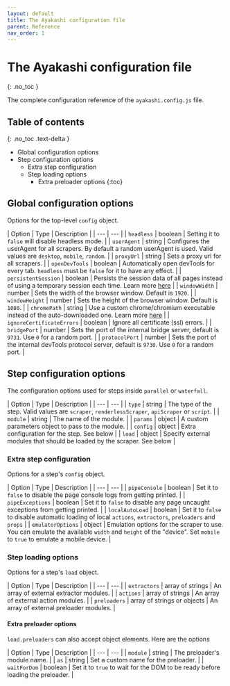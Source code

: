 ```yaml
---
layout: default
title: The Ayakashi configuration file
parent: Reference
nav_order: 1
---
```

<!-- markdownlint-disable MD022 -->
# The Ayakashi configuration file
{: .no_toc }
<!-- markdownlint-enable MD022 -->

The complete configuration reference of the `ayakashi.config.js` file.

<!-- markdownlint-disable MD022 -->
## Table of contents
{: .no_toc .text-delta }
<!-- markdownlint-enable MD022 -->

* Global configuration options
* Step configuration options
  * Extra step configuration
  * Step loading options
    * Extra preloader options
{:toc}

## Global configuration options

Options for the top-level `config` object.

| Option | Type | Description |
| --- | --- |
| `headless` | boolean | Setting it to `false` will disable headless mode. |
| `userAgent` | string | Configures the userAgent for all scrapers. By default a random userAgent is used. Valid values are `desktop`, `mobile`, `random`. |
| `proxyUrl` | string | Sets a proxy url for all scrapers. |
| `openDevTools` | boolean | Automatically open devTools for every tab. `headless` must be `false` for it to have any effect. |
| `persistentSession` | boolean | Persists the session data of all pages instead of using a temporary session each time. Learn more [here](/docs/going_deeper/persisting-sessions.html) |
| `windowWidth` | number | Sets the width of the browser window. Default is `1920`. |
| `windowHeight` | number | Sets the height of the browser window. Default is `1080`. |
| `chromePath` | string | Use a custom chrome/chromium executable instead of the auto-downloaded one. Learn more [here](/docs/going_deeper/using-a-different-chrome.html) |
| `ignoreCertificateErrors` | boolean | Ignore all certificate (ssl) errors. |
| `bridgePort` | number | Sets the port of the internal bridge server, default is `9731`. Use `0` for a random port. |
| `protocolPort` | number | Sets the port of the internal devTools protocol server, default is `9730`. Use `0` for a random port. |

## Step configuration options

The configuration options used for steps inside `parallel` or `waterfall`.

| Option | Type | Description |
| --- | --- |
| `type` | string | The type of the step. Valid values are `scraper`, `renderlessScraper`, `apiScraper` or `script`. |
| `module` | string | The name of the module. |
| `params` | object | A custom parameters object to pass to the module. |
| `config` | object | Extra configuration for the step. See below |
| `load` | object | Specify external modules that should be loaded by the scraper. See below |

### Extra step configuration

Options for a step's `config` object.

| Option | Type | Description |
| --- | --- |
| `pipeConsole` | boolean | Set it to `false` to disable the page console logs from getting printed. |
| `pipeExceptions` | boolean | Set it to `false` to disable any page uncaught exceptions from getting printed. |
| `localAutoLoad` | boolean | Set it to `false` to disable automatic loading of local `actions`, `extractors`, `preloaders` and `props` |
| `emulatorOptions` | object | Emulation options for the scraper to use. You can emulate the available `width` and `height` of the "device". Set `mobile` to `true` to emulate a mobile device. |

### Step loading options

Options for a step's `load` object.

| Option | Type | Description |
| --- | --- |
| `extractors` | array of strings | An array of external extractor modules. |
| `actions` | array of strings | An array of external action modules. |
| `preloaders` | array of strings or objects | An array of external preloader modules. |

#### Extra preloader options

`load.preloaders` can also accept object elements. Here are the options

| Option | Type | Description |
| --- | --- |
| `module` | string | The preloader's module name. |
| `as` | string | Set a custom name for the preloader. |
| `waitForDom` | boolean | Set it to `true` to wait for the DOM to be ready before loading the preloader. |
